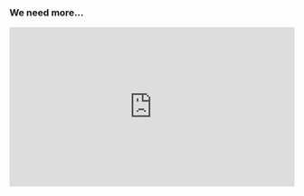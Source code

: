 ### We need more...

<div style="width:100%;height:0;padding-bottom:56%;position:relative;">
    <iframe src="https://giphy.com/embed/pD7YIQoUwgb9cnX3FJ" width="100%" height="100%" style="position:absolute" frameBorder="0" class="giphy-embed"></iframe>
</div>
